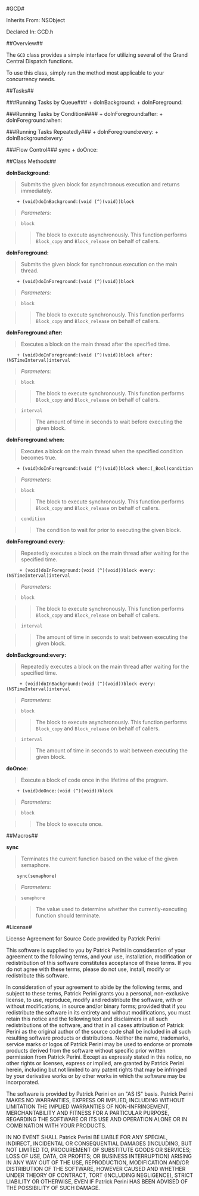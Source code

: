 #GCD#



Inherits From:    NSObject

Declared In:      GCD.h


##Overview##

The `GCD` class provides a simple interface for utilizing several of the Grand Central Dispatch functions.

To use this class, simply run the method most applicable to your concurrency needs. 

##Tasks##

###Running Tasks by Queue###
    + doInBackground:
    + doInForeground:
    
###Running Tasks by Condition####
    + doInForeground:after:
    + doInForeground:when:

###Running Tasks Repeatedly###
    + doInForeground:every:
    + doInBackground:every:

###Flow Control###
    sync
    + doOnce:


##Class Methods##

**doInBackground:**

>Submits the given block for asynchronous execution and returns immediately.

        + (void)doInBackground:(void (^)(void))block

>*Parameters:*

>`block`

>>The block to execute asynchronously. This function performs `Block_copy` and `Block_release` on behalf of callers.

**doInForeground:**

>Submits the given block for synchronous execution on the main thread.

        + (void)doInForeground:(void (^)(void))block

>*Parameters:*

>`block`

>>The block to execute synchronously. This function performs `Block_copy` and `Block_release` on behalf of callers.

**doInForeground:after:**

>Executes a block on the main thread after the specified time.

        + (void)doInForeground:(void (^)(void))block after:(NSTimeInterval)interval

>*Parameters:*

>`block`

>>The block to execute synchronously. This function performs `Block_copy` and `Block_release` on behalf of callers.

>`interval`

>>The amount of time in seconds to wait before executing the given block.

**doInForeground:when:**

>Executes a block on the main thread when the specified condition becomes true.

        + (void)doInForeground:(void (^)(void))block when:(_Bool)condition

>*Parameters:*

>`block`

>>The block to execute synchronously. This function performs `Block_copy` and `Block_release` on behalf of callers.

>`condition`

>>The condition to wait for prior to executing the given block.

**doInForeground:every:**

>Repeatedly executes a block on the main thread after waiting for the specified time.

         + (void)doInForeground:(void (^)(void))block every:(NSTimeInterval)interval

>*Parameters:*

>`block`

>>The block to execute synchronously. This function performs `Block_copy` and `Block_release` on behalf of callers.

>`interval`

>>The amount of time in seconds to wait between executing the given block.

**doInBackground:every:**

>Repeatedly executes a block on the main thread after waiting for the specified time.

         + (void)doInBackground:(void (^)(void))block every:(NSTimeInterval)interval

>*Parameters:*

>`block`

>>The block to execute asynchronously. This function performs `Block_copy` and `Block_release` on behalf of callers.

>`interval`

>>The amount of time in seconds to wait between executing the given block.

**doOnce:**

>Execute a block of code once in the lifetime of the program.

        + (void)doOnce:(void (^)(void))block
        
>*Parameters:*

>`block`

>>The block to execute once.

##Macros##

**sync**

>Terminates the current function based on the value of the given semaphore.

        sync(semaphore)

>*Parameters:*

>`semaphore`

>>The value used to determine whether the currently-executing function should terminate.

#License#

License Agreement for Source Code provided by Patrick Perini

This software is supplied to you by Patrick Perini in consideration of your agreement to the following terms, and your use, installation, modification or redistribution of this software constitutes acceptance of these terms. If you do not agree with these terms, please do not use, install, modify or redistribute this software.

In consideration of your agreement to abide by the following terms, and subject to these terms, Patrick Perini grants you a personal, non-exclusive license, to use, reproduce, modify and redistribute the software, with or without modifications, in source and/or binary forms; provided that if you redistribute the software in its entirety and without modifications, you must retain this notice and the following text and disclaimers in all such redistributions of the software, and that in all cases attribution of Patrick Perini as the original author of the source code shall be included in all such resulting software products or distributions. Neither the name, trademarks, service marks or logos of Patrick Perini may be used to endorse or promote products derived from the software without specific prior written permission from Patrick Perini. Except as expressly stated in this notice, no other rights or licenses, express or implied, are granted by Patrick Perini herein, including but not limited to any patent rights that may be infringed by your derivative works or by other works in which the software may be incorporated.

The software is provided by Patrick Perini on an "AS IS" basis. Patrick Perini MAKES NO WARRANTIES, EXPRESS OR IMPLIED, INCLUDING WITHOUT LIMITATION THE IMPLIED WARRANTIES OF NON-INFRINGEMENT, MERCHANTABILITY AND FITNESS FOR A PARTICULAR PURPOSE, REGARDING THE SOFTWARE OR ITS USE AND OPERATION ALONE OR IN COMBINATION WITH YOUR PRODUCTS.

IN NO EVENT SHALL Patrick Perini BE LIABLE FOR ANY SPECIAL, INDIRECT, INCIDENTAL OR CONSEQUENTIAL DAMAGES (INCLUDING, BUT NOT LIMITED TO, PROCUREMENT OF SUBSTITUTE GOODS OR SERVICES; LOSS OF USE, DATA, OR PROFITS; OR BUSINESS INTERRUPTION) ARISING IN ANY WAY OUT OF THE USE, REPRODUCTION, MODIFICATION AND/OR DISTRIBUTION OF THE SOFTWARE, HOWEVER CAUSED AND WHETHER UNDER THEORY OF CONTRACT, TORT (INCLUDING NEGLIGENCE), STRICT LIABILITY OR OTHERWISE, EVEN IF Patrick Perini HAS BEEN ADVISED OF THE POSSIBILITY OF SUCH DAMAGE.